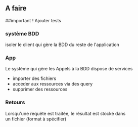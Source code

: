 ## A faire


##important !
Ajouter tests  
 
### système BDD
isoler le client qui gère la BDD du reste de l'application  

### App
Le système qui gère les Appels à la BDD dispose de services  
 - importer des fichiers
 - acceder aux ressources via des query
 - supprimer des ressources  

### Retours
Lorsqu'une requête est traitée, le résultat est stocké dans  
un fichier (format à spécifier)

